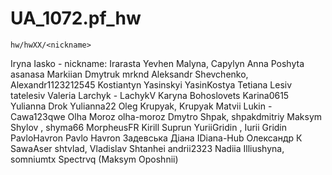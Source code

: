 # UA_1072.pf_hw

`hw/hwXX/<nickname>`

Iryna Iasko - nickname:  Irarasta
Yevhen Malyna, Capylyn
Anna Poshyta asanasa
Markiian Dmytruk mrknd
Aleksandr Shevchenko, Alexandr1123212545
Kostiantyn Yasinskyi YasinKostya
Tetiana Lesiv tatelesiv
Valeria Larchyk - LachykV
Karyna Bohoslovets Karina0615
Yulianna Drok Yulianna22
Oleg Krupyak, Krupyak
Matvii Lukin - Cawa123qwe
Olha Moroz olha-moroz
Dmytro Shpak, shpakdmitriy
Maksym Shylov , shyma66
MorpheusFR Kirill Suprun
YuriiGridin , Iurii Gridin
PavloHavron Pavlo Havron
Задевська Діана IDiana-Hub
Олександр К SawaAser
shtvlad, Vladislav Shtanhei
andrii2323
Nadiia Illiushyna, somniumtx
Spectrvq (Maksym Oposhnii)


